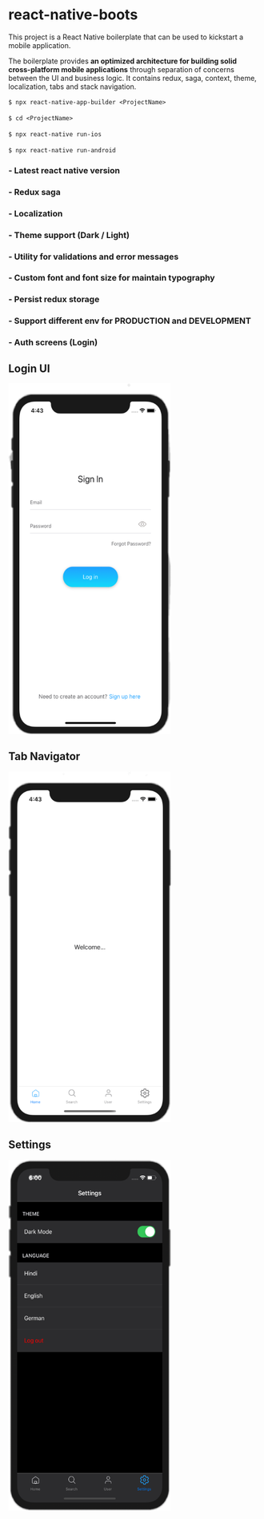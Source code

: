 # react-native-boots

This project is a React Native boilerplate that can be used to kickstart a mobile application.

The boilerplate provides **an optimized architecture for building solid cross-platform mobile applications** through separation of concerns between the UI and business logic. It contains redux, saga, context, theme, localization, tabs and stack navigation.

```
$ npx react-native-app-builder <ProjectName>

$ cd <ProjectName>

$ npx react-native run-ios

$ npx react-native run-android
```

### - Latest react native version

### - Redux saga

### - Localization

### - Theme support (Dark / Light)

### - Utility for validations and error messages

### - Custom font and font size for maintain typography

### - Persist redux storage

### - Support different env for PRODUCTION and DEVELOPMENT

### - Auth screens (Login)

## Login UI

<img src="./Images/login.png" width="325" height="700"/>

## Tab Navigator

<img src="./Images/tab.png" width="325" height="700"/>

## Settings

<img src="./Images/settings.png" width="325" height="700"/>
